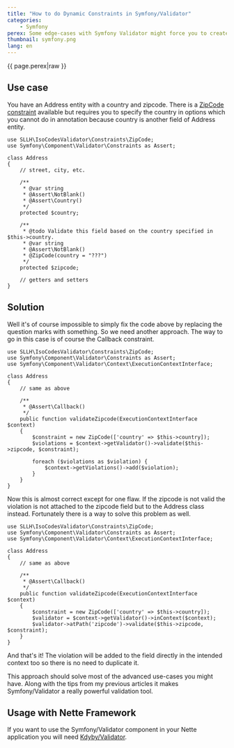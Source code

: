 ```yaml
---
title: "How to do Dynamic Constraints in Symfony/Validator"
categories:
    - Symfony
perex: Some edge-cases with Symfony Validator might force you to create a constraint dynamically during the validation. This article will show you how to do it and how to solve error mapping for such constraints.
thumbnail: symfony.png
lang: en
---
```


<p class="perex">{{ page.perex|raw }}</p>

Use case
----

You have an Address entity with a country and zipcode. There is a [ZipCode constraint](https://github.com/Soullivaneuh/IsoCodesValidator/blob/master/src/Constraints/ZipCode.php) available but requires you to specify the country in options which you cannot do in annotation because country is another field of Address entity.

```language-php
use SLLH\IsoCodesValidator\Constraints\ZipCode;
use Symfony\Component\Validator\Constraints as Assert;

class Address
{
    // street, city, etc.

    /**
     * @var string
     * @Assert\NotBlank()
     * @Assert\Country()
     */
    protected $country;

    /**
     * @todo Validate this field based on the country specified in $this->country.
     * @var string
     * @Assert\NotBlank()
     * @ZipCode(country = "???")
     */
    protected $zipcode;

    // getters and setters
}
```

Solution
----

Well it's of course impossible to simply fix the code above by replacing the question marks with something. So we need another approach. The way to go in this case is of course the Callback constraint.

```language-php
use SLLH\IsoCodesValidator\Constraints\ZipCode;
use Symfony\Component\Validator\Constraints as Assert;
use Symfony\Component\Validator\Context\ExecutionContextInterface;

class Address
{
    // same as above

    /**
     * @Assert\Callback()
     */
    public function validateZipcode(ExecutionContextInterface $context)
    {
        $constraint = new ZipCode(['country' => $this->country]);
        $violations = $context->getValidator()->validate($this->zipcode, $constraint);

        foreach ($violations as $violation) {
            $context->getViolations()->add($violation);
        }
    }
}
```

Now this is almost correct except for one flaw. If the zipcode is not valid the violation is not attached to the zipcode field but to the Address class instead. Fortunately there is a way to solve this problem as well.

```language-php
use SLLH\IsoCodesValidator\Constraints\ZipCode;
use Symfony\Component\Validator\Constraints as Assert;
use Symfony\Component\Validator\Context\ExecutionContextInterface;

class Address
{
    // same as above

    /**
     * @Assert\Callback()
     */
    public function validateZipcode(ExecutionContextInterface $context)
    {
        $constraint = new ZipCode(['country' => $this->country]);
        $validator = $context->getValidator()->inContext($context);
        $validator->atPath('zipcode')->validate($this->zipcode, $constraint);
    }
}
```

And that's it! The violation will be added to the field directly in the intended context too so there is no need to duplicate it.

This approach should solve most of the advanced use-cases you might have. Along with the tips from my previous articles it makes Symfony/Validator a really powerful validation tool.

Usage with Nette Framework
----

If you want to use the Symfony/Validator component in your Nette application you will need [Kdyby/Validator](https://github.com/Kdyby/Validator).
